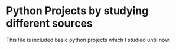 # Python Projects by studying different sources 
This file is included basic python projects which I studied until now. 


